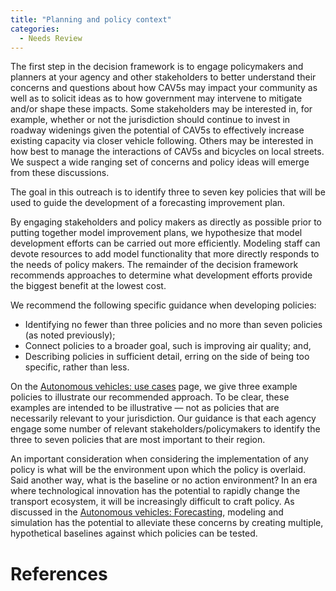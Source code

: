 ```yaml
---
title: "Planning and policy context"
categories:
  - Needs Review
---
```


The first step in the decision framework is to engage policymakers and planners at your agency and other stakeholders to better understand their concerns and questions about how CAV5s may impact your community as well as to solicit ideas as to how government may intervene to mitigate and/or shape these impacts. Some stakeholders may be interested in, for example, whether or not the jurisdiction should continue to invest in roadway widenings given the potential of CAV5s to effectively increase existing capacity via closer vehicle following. Others may be interested in how best to manage the interactions of CAV5s and bicycles on local streets. We suspect a wide ranging set of concerns and policy ideas will emerge from these discussions.

The goal in this outreach is to identify three to seven key policies that will be used to guide the development of a forecasting improvement plan.

By engaging stakeholders and policy makers as directly as possible prior to putting together model improvement plans, we hypothesize that model development efforts can be carried out more efficiently. Modeling staff can devote resources to add model functionality that more directly responds to the needs of policy makers. The remainder of the decision framework recommends approaches to determine what development efforts provide the biggest benefit at the lowest cost.

We recommend the following specific guidance when developing policies:

-   Identifying no fewer than three policies and no more than seven policies (as noted previously);
-   Connect policies to a broader goal, such is improving air quality; and,
-   Describing policies in sufficient detail, erring on the side of being too specific, rather than less.

On the [Autonomous vehicles: use cases](Autonomous_vehicles_use_cases) page, we give three example policies to illustrate our recommended approach. To be clear, these examples are intended to be illustrative — not as policies that are necessarily relevant to your jurisdiction. Our guidance is that each agency engage some number of relevant stakeholders/policymakers to identify the three to seven policies that are most important to their region.

An important consideration when considering the implementation of any policy is what will be the environment upon which the policy is overlaid. Said another way, what is the baseline or no action environment? In an era where technological innovation has the potential to rapidly change the transport ecosystem, it will be increasingly difficult to craft policy. As discussed in the [Autonomous vehicles: Forecasting](Autonomous_vehicles_Forecasting), modeling and simulation has the potential to alleviate these concerns by creating multiple, hypothetical baselines against which policies can be tested.

References
==========

